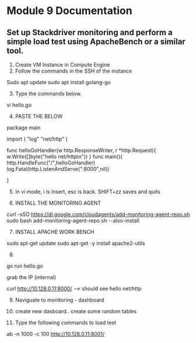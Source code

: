 # Module 9 Documentation

## Set up Stackdriver monitoring and perform a simple load test using ApacheBench or a similar tool.


1. Create VM Instance in Compute Engine
2. Follow the commands in the SSH of the instance

Sudo apt update
sudo apt install golang-go

3. Type the commands below.

vi hello.go

4. PASTE THE BELOW

package main

import (
    "log"
    "net/http"
)

func helloGoHandler(w http.ResponseWriter, r *http.Request){
    w.Write([]byte("hello net/http\n"))
}
func main(){
    http.HandleFunc("/",helloGoHandler)
    log.Fatal(http.ListenAndServe(":8000",nil))

}


5. In vi mode, i is insert, esc is back. SHIFT+zz saves and quits

6. INSTALL THE MONITORING AGENT

curl -sSO https://dl.google.com/cloudagents/add-monitoring-agent-repo.sh
sudo bash add-monitoring-agent-repo.sh --also-install

7. INSTALL APACHE WORK BENCH

sudo apt-get update
sudo apt-get -y install apache2-utils

8. 

go run hello.go

grab the IP (internal)

curl http://10.128.0.11:8000/
--> should see hello net/http

9. Naviguate to monitoring - dashboard
10. create new dasboard.. create some random tables

11. Type the following commands to load test

ab -n 1000 -c 100 http://10.128.0.11:8001/
